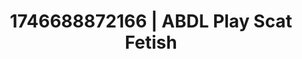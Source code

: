 ---
categories:
- Skin-to-skin fantasy
- Intimate storytelling
- Midnight fantasy
- AI-generated
- Erotic dance
- ASMR
- POV erotica
- Cosplay
image: /assets/images/1746688872166.jpg
layout: post
seo:
  description: Featured content with high-quality Scat Fetish, ABDL Play. HD images
    available.
  keywords: Scat Fetish, ABDL Play
  og_image: /assets/images/1746688872166.jpg
  schema_type: VisualArtwork
tags:
- '#1746688872166'
- Scat Fetish
- ABDL Play
title: 1746688872166 | ABDL Play Scat Fetish
---
